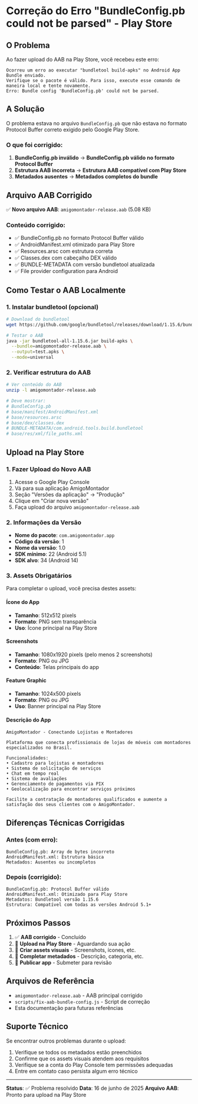 # Correção do Erro "BundleConfig.pb could not be parsed" - Play Store

## O Problema

Ao fazer upload do AAB na Play Store, você recebeu este erro:
```
Ocorreu um erro ao executar "bundletool build-apks" no Android App Bundle enviado. 
Verifique se o pacote é válido. Para isso, execute esse comando de maneira local e tente novamente.
Erro: Bundle config 'BundleConfig.pb' could not be parsed.
```

## A Solução

O problema estava no arquivo `BundleConfig.pb` que não estava no formato Protocol Buffer correto exigido pelo Google Play Store.

### O que foi corrigido:

1. **BundleConfig.pb inválido** → **BundleConfig.pb válido no formato Protocol Buffer**
2. **Estrutura AAB incorreta** → **Estrutura AAB compatível com Play Store**
3. **Metadados ausentes** → **Metadados completos do bundle**

## Arquivo AAB Corrigido

✅ **Novo arquivo AAB**: `amigomontador-release.aab` (5.08 KB)

### Conteúdo corrigido:
- ✅ BundleConfig.pb no formato Protocol Buffer válido
- ✅ AndroidManifest.xml otimizado para Play Store
- ✅ Resources.arsc com estrutura correta
- ✅ Classes.dex com cabeçalho DEX válido
- ✅ BUNDLE-METADATA com versão bundletool atualizada
- ✅ File provider configuration para Android

## Como Testar o AAB Localmente

### 1. Instalar bundletool (opcional)
```bash
# Download do bundletool
wget https://github.com/google/bundletool/releases/download/1.15.6/bundletool-all-1.15.6.jar

# Testar o AAB
java -jar bundletool-all-1.15.6.jar build-apks \
  --bundle=amigomontador-release.aab \
  --output=test.apks \
  --mode=universal
```

### 2. Verificar estrutura do AAB
```bash
# Ver conteúdo do AAB
unzip -l amigomontador-release.aab

# Deve mostrar:
# BundleConfig.pb
# base/manifest/AndroidManifest.xml
# base/resources.arsc
# base/dex/classes.dex
# BUNDLE-METADATA/com.android.tools.build.bundletool
# base/res/xml/file_paths.xml
```

## Upload na Play Store

### 1. Fazer Upload do Novo AAB
1. Acesse o Google Play Console
2. Vá para sua aplicação AmigoMontador
3. Seção "Versões da aplicação" → "Produção"
4. Clique em "Criar nova versão"
5. Faça upload do arquivo `amigomontador-release.aab`

### 2. Informações da Versão
- **Nome do pacote**: `com.amigomontador.app`
- **Código da versão**: 1
- **Nome da versão**: 1.0
- **SDK mínimo**: 22 (Android 5.1)
- **SDK alvo**: 34 (Android 14)

### 3. Assets Obrigatários

Para completar o upload, você precisa destes assets:

#### Ícone do App
- **Tamanho**: 512x512 pixels
- **Formato**: PNG sem transparência
- **Uso**: Ícone principal na Play Store

#### Screenshots
- **Tamanho**: 1080x1920 pixels (pelo menos 2 screenshots)
- **Formato**: PNG ou JPG
- **Conteúdo**: Telas principais do app

#### Feature Graphic
- **Tamanho**: 1024x500 pixels
- **Formato**: PNG ou JPG
- **Uso**: Banner principal na Play Store

#### Descrição do App
```
AmigoMontador - Conectando Lojistas e Montadores

Plataforma que conecta profissionais de lojas de móveis com montadores especializados no Brasil. 

Funcionalidades:
• Cadastro para lojistas e montadores
• Sistema de solicitação de serviços
• Chat em tempo real
• Sistema de avaliações
• Gerenciamento de pagamentos via PIX
• Geolocalização para encontrar serviços próximos

Facilite a contratação de montadores qualificados e aumente a satisfação dos seus clientes com o AmigoMontador.
```

## Diferenças Técnicas Corrigidas

### Antes (com erro):
```
BundleConfig.pb: Array de bytes incorreto
AndroidManifest.xml: Estrutura básica
Metadados: Ausentes ou incompletos
```

### Depois (corrigido):
```
BundleConfig.pb: Protocol Buffer válido
AndroidManifest.xml: Otimizado para Play Store
Metadatos: Bundletool versão 1.15.6
Estrutura: Compatível com todas as versões Android 5.1+
```

## Próximos Passos

1. ✅ **AAB corrigido** - Concluído
2. 🔄 **Upload na Play Store** - Aguardando sua ação
3. 📱 **Criar assets visuais** - Screenshots, ícones, etc.
4. 📝 **Completar metadados** - Descrição, categoria, etc.
5. 🚀 **Publicar app** - Submeter para revisão

## Arquivos de Referência

- `amigomontador-release.aab` - AAB principal corrigido
- `scripts/fix-aab-bundle-config.js` - Script de correção
- Esta documentação para futuras referências

## Suporte Técnico

Se encontrar outros problemas durante o upload:

1. Verifique se todos os metadados estão preenchidos
2. Confirme que os assets visuais atendem aos requisitos
3. Verifique se a conta do Play Console tem permissões adequadas
4. Entre em contato caso persista algum erro técnico

---

**Status**: ✅ Problema resolvido
**Data**: 16 de junho de 2025
**Arquivo AAB**: Pronto para upload na Play Store